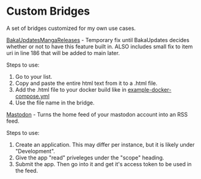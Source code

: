 # Custom Bridges
A set of bridges customized for my own use cases.


[BakaUpdatesMangaReleases](https://github.com/KamaleiZestri/custom-bridges/blob/master/bridges/BakaUpdatesMangaReleasesBridge.php) - Temporary fix until BakaUpdates decides whether or not to have this feature built in. ALSO includes small fix to item uri in line 186 that will be added to main later.

Steps to use:
1. Go to your list.
2. Copy and paste the entire html text from it to a .html file.
3. Add the .html file to your docker build like in [example-docker-compose.yml](https://github.com/KamaleiZestri/custom-bridges/blob/master/example-docker-compose.yml)
4. Use the file name in the bridge.

[Mastodon](https://github.com/KamaleiZestri/custom-bridges/blob/master/bridges/MastodonHomefeedBridge.php) - Turns the home feed of your mastodon account into an RSS feed.

Steps to use:
1. Create an application. This may differ per instance, but it is likely under "Development". 
2. Give the app "read" priveleges under the "scope" heading.
3. Submit the app. Then go into it and get it's access token to be used in the feed.
